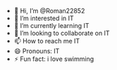 - 👋 Hi, I’m @Roman22852
- 👀 I’m interested in IT
- 🌱 I’m currently learning IT
- 💞️ I’m looking to collaborate on IT
- 📫 How to reach me IT
- 😄 Pronouns: IT
- ⚡ Fun fact: i love swimming

<!---
Roman22852/Roman22852 is a ✨ special ✨ repository because its `README.md` (this file) appears on your GitHub profile.
You can click the Preview link to take a look at your changes.
--->
